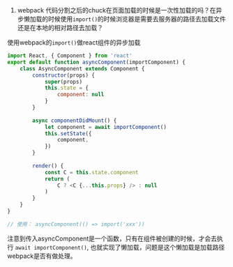 1. webpack 代码分割之后的chuck在页面加载的时候是一次性加载的吗？在异步懒加载的时候使用`import()`的时候浏览器是需要去服务器的路径去加载文件还是在本地的相对路径去加载？



使用webpack的`import()`做react组件的异步加载

```javascript
import React, { Component } from 'react'
export default function asyncComponent(importComponent) {
  	class AsyncComponent extends Component {
    	constructor(props) {
            super(props)
            this.state = {
                component: null
            }
    	}
  	
  		async componentDidMount() {
            let component = await importComponent()
            this.setState({
                component,
            })
    	}
      
      	render() {
        	const C = this.state.component
            return (
            	C ? <C {...this.props} /> : null
            )
        }
  	}
}
              
// 使用： asyncComponent(() => import('xxx'))
```

注意到传入asyncComponent是一个函数，只有在组件被创建的时候，才会去执行	`await importComponent()`, 也就实现了懒加载，问题是这个懒加载是加载路径webpack是否有做处理。